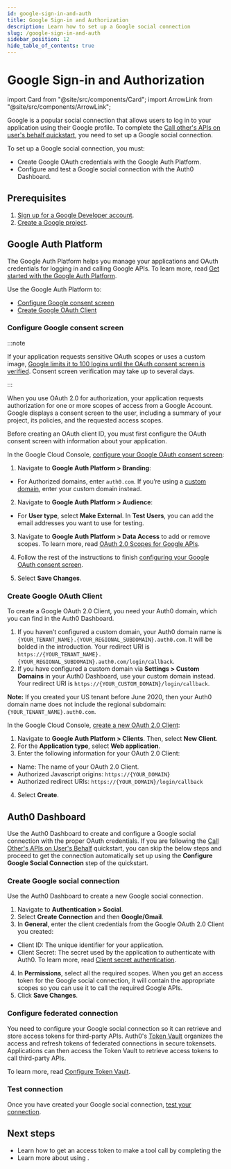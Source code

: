 ```yaml
---
id: google-sign-in-and-auth
title: Google Sign-in and Authorization
description: Learn how to set up a Google social connection
slug: /google-sign-in-and-auth
sidebar_position: 12
hide_table_of_contents: true
---
```


# Google Sign-in and Authorization

import Card from "@site/src/components/Card";
import ArrowLink from "@site/src/components/ArrowLink";

Google is a popular social connection that allows users to log in to your application using their Google profile. To complete the [Call other's APIs on user's behalf quickstart](call-others-apis-on-users-behalf), you need to set up a Google social connection. 

To set up a Google social connection, you must:

- Create Google OAuth credentials with the Google Auth Platform.
- Configure and test a Google social connection with the Auth0 Dashboard. 

## Prerequisites

1. [Sign up for a Google Developer account](https://console.developers.google.com/).
2. [Create a Google project](https://support.google.com/googleapi/answer/6251787?ref_topic=7014522).

## Google Auth Platform

The Google Auth Platform helps you manage your applications and OAuth credentials for logging in and calling Google APIs. To learn more, read [Get started with the Google Auth Platform](https://support.google.com/cloud/answer/15544987?hl=en). 

Use the Google Auth Platform to:

- [Configure Google consent screen](#configure-google-consent-screen)
- [Create Google OAuth Client](#create-google-oauth-client)

### Configure Google consent screen

:::note 

If your application requests sensitive OAuth scopes or uses a custom image, [Google limits it to 100 logins until the OAuth consent screen is verified](https://developers.google.com/apps-script/guides/client-verification). Consent screen verification may take up to several days.

:::

When you use OAuth 2.0 for authorization, your application requests authorization for one or more scopes of access from a Google Account. Google displays a consent screen to the user, including a summary of your project, its policies, and the requested access scopes.

Before creating an OAuth client ID, you must first configure the OAuth consent screen with information about your application.

In the Google Cloud Console, [configure your Google OAuth consent screen](https://developers.google.com/workspace/guides/configure-oauth-consent):

1. Navigate to **Google Auth Platform > Branding**:
- For Authorized domains, enter `auth0.com`. If you’re using a [custom domain](https://auth0.com/docs/customize/custom-domains), enter your custom domain instead.

2. Navigate to **Google Auth Platform > Audience**:
- For **User type**, select **Make External**. In **Test Users**, you can add the email addresses you want to use for testing.  

3. Navigate to **Google Auth Platform > Data Access** to add or remove scopes. To learn more, read [OAuth 2.0 Scopes for Google APIs](https://developers.google.com/identity/protocols/oauth2/scopes). 

4. Follow the rest of the instructions to finish [configuring your Google OAuth consent screen](https://developers.google.com/workspace/guides/configure-oauth-consent).

5. Select **Save Changes**.

### Create Google OAuth Client

To create a Google OAuth 2.0 Client, you need your Auth0 domain, which you can find in the Auth0 Dashboard. 

1. If you haven’t configured a custom domain, your Auth0 domain name is `{YOUR_TENANT_NAME}.{YOUR_REGIONAL_SUBDOMAIN}.auth0.com`. It will be bolded in the introduction. Your redirect URI is `https://{YOUR_TENANT_NAME}.{YOUR_REGIONAL_SUBDOMAIN}.auth0.com/login/callback`.
3. If you have configured a custom domain via **Settings > Custom Domains** in your Auth0 Dashboard, use your custom domain instead. Your redirect URI is `https://{YOUR_CUSTOM_DOMAIN}/login/callback`.

**Note:** If you created your US tenant before June 2020, then your Auth0 domain name does not include the regional subdomain: `{YOUR_TENANT_NAME}.auth0.com`. 


In the Google Cloud Console, [create a new OAuth 2.0 Client](https://console.cloud.google.com/auth/clients/create):

1. Navigate to **Google Auth Platform > Clients**. Then, select **New Client**.
2. For the **Application type**, select **Web application**.
3. Enter the following information for your OAuth 2.0 Client:
- Name: The name of your OAuth 2.0 Client. 
- Authorized Javascript origins: `https://{YOUR_DOMAIN}`
- Authorized redirect URIs: `https://{YOUR_DOMAIN}/login/callback`
4. Select **Create**.

## Auth0 Dashboard

Use the Auth0 Dashboard to create and configure a Google social connection with the proper OAuth credentials. If you are following the [Call Other's APIs on User's Behalf](https://auth0.com/ai/docs/call-others-apis-on-users-behalf) quickstart, you can skip the below steps and proceed to get the connection automatically set up using the **Configure Google Social Connection** step of the quickstart.

### Create Google social connection

Use the Auth0 Dashboard to create a new Google social connection.

1. Navigate to **Authentication > Social**.
2. Select **Create Connection** and then **Google/Gmail**. 
3. In **General**, enter the client credentials from the Google OAuth 2.0 Client you created:
- Client ID: The unique identifier for your application. 
- Client Secret: The secret used by the application to authenticate with Auth0. To learn more, read [Client secret authentication](https://auth0.com/docs/secure/application-credentials#client-secret-authentication).
4. In **Permissions**, select all the required scopes. When you get an access token for the Google social connection, it will contain the appropriate scopes so you can use it to call the required Google APIs. 
5. Click **Save Changes**.

### Configure federated connection

You need to configure your Google social connection so it can retrieve and store access tokens for third-party APIs. Auth0's [Token Vault](https://auth0.com/docs/secure/tokens/token-vault) organizes the access and refresh tokens of federated connections in secure tokensets. Applications can then access the Token Vault to retrieve access tokens to call third-party APIs. 

To learn more, read [Configure Token Vault](https://auth0.com/docs/secure/tokens/token-vault/configure-token-vault). 

### Test connection

Once you have created your Google social connection, [test your connection](https://auth0.com/docs/dashboard/guides/connections/test-connections-social).

## Next steps

- Learn how to get an access token to make a tool call by completing the <ArrowLink text="Call other's APIs on user's behalf quickstart" href="call-others-apis-on-users-behalf" newTab={false}/>
- Learn more about using <ArrowLink text="Google for social login" href="https://developer.auth0.com/resources/labs/authentication/google-social-connection-to-login#introduction" newTab={false}/>. 
